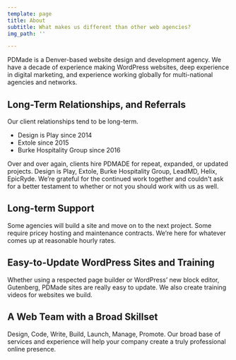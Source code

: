 ```yaml
---
template: page
title: About
subtitle: What makes us different than other web agencies?
img_path: ''

---
```

PDMade is a Denver-based website design and development agency. We have a decade of experience making WordPress websites, deep experience in digital marketing, and experience working globally for multi-national agencies and networks. 

## Long-Term Relationships, and Referrals

Our client relationships tend to be long-term.

* Design is Play since 2014
* Extole since 2015
* Burke Hospitality Group since 2016

Over and over again, clients hire PDMADE for repeat, expanded, or updated projects. Design is Play, Extole, Burke Hospitality Group, LeadMD, Helix, EpicRyde. We’re grateful for the continued work together and couldn't ask for a better testament to whether or not you should work with us as well.

## Long-term Support

Some agencies will build a site and move on to the next project. Some require pricey hosting and maintenance contracts. We’re here for whatever comes up at reasonable hourly rates.

## Easy-to-Update WordPress Sites and Training

Whether using a respected page builder or WordPress’ new block editor, Gutenberg, PDMade sites are really easy to update. We also create training videos for websites we build.

## A Web Team with a Broad Skillset

Design, Code, Write, Build, Launch, Manage, Promote. Our broad base of services and experience will help your company create a truly professional online presence.